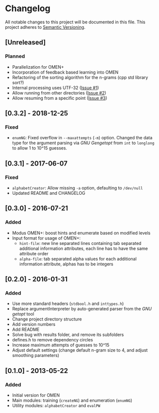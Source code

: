 # Changelog
All notable changes to this project will be documented in this file.
This project adheres to [Semantic Versioning](http://semver.org/).

## [Unreleased]
### Planned
- Parallelization for OMEN+
- Incorporation of feedback based learning into OMEN
- Refactoring of the sorting algorithm for the n-grams (cpp std library sort?)
- Internal processing uses UTF-32 ([Issue #1](https://github.com/RUB-SysSec/OMEN/issues/1))
- Allow running from other directories ([Issue #2](https://github.com/RUB-SysSec/OMEN/issues/2))
- Allow resuming from a specific point ([Issue #3](https://github.com/RUB-SysSec/OMEN/issues/3))

## [0.3.2] - 2018-12-25
### Fixed
- `enumNG`: Fixed overflow in `--maxattempts` (`-m`) option. Changed the data type for the argument parsing via *GNU Gengetopt* from `int` to `longlong` to allow 1 to 10^15 guesses.

## [0.3.1] - 2017-06-07
### Fixed
- `alphabetCreator`: Allow missing `-a` option, defaulting to `/dev/null`
- Updated README and CHANGELOG

## [0.3.0] - 2016-07-21
### Added
- Modus OMEN+: boost hints and enumerate based on modified levels
- Input format for usage of OMEN+:
  - `hint-file`: new line separated lines containing tab separated additional information attributes, each line has to have the same attribute order
  - `alpha-file`: tab separated alpha values for each additional information attribute, alphas has to be integers

## [0.2.0] - 2016-01-31
### Added
- Use more standard headers (`stdbool.h` and `inttypes.h`)
- Replace argumentInterpreter by auto-generated parser from the *GNU getopt* tool
- Change project directory structure
- Add version numbers
- Add README
- Solve bug with results folder, and remove its subfolders
- defines.h to remove dependency circles
- Increase maximum attempts of guesses to 10^15
- Adjust default settings (change default n-gram size to 4, and adjust smoothing parameters)

## [0.1.0] - 2013-05-22
### Added
- Initial version for OMEN
- Main modules: training (`createNG`) and enumeration (`enumNG`)
- Utility modules: `alphabetCreator` and `evalPW`
